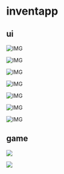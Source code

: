 # inventapp

## ui

![IMG](https://i.imgur.com/bUm264j.gif)

![IMG](https://i.hizliresim.com/WuMufr.png)

![IMG](https://i.hizliresim.com/GOpPDK.png)

![IMG](https://i.hizliresim.com/ptrn3p.png)

![IMG](https://i.hizliresim.com/bneKhL.png)

![IMG](https://i.hizliresim.com/rLXJiZ.png)

![IMG](https://i.hizliresim.com/tBIRQG.png)

## game

![](https://i.hizliresim.com/NmUmvB.png)

![](https://i.hizliresim.com/3de6sw.png)

